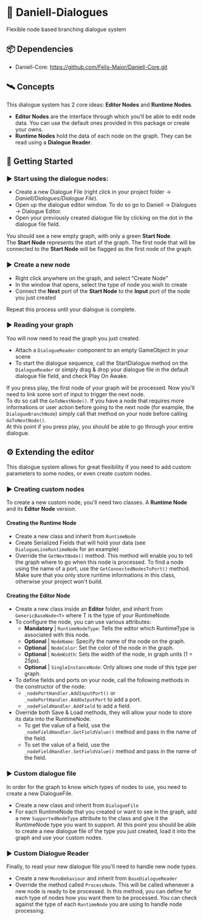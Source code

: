 # 💬 Daniell-Dialogues
Flexible node based branching dialogue system

## 📦 Dependencies
- Daniell-Core: https://github.com/Felis-Major/Daniell-Core.git

## 🛰 Concepts
This dialogue system has 2 core ideas: **Editor Nodes** and **Runtime Nodes**.  
- **Editor Nodes** are the interface through which you'll be able to edit node data. You can use the default ones provided in this package or create your owns.  
- **Runtime Nodes** hold the data of each node on the graph. They can be read using a **Dialogue Reader**.

## 🚧 Getting Started
### ▶ Start using the dialogue nodes:
- Create a new Dialogue File (right click in your project folder -> *Daniell/Dialogues/Dialogue File*).  
- Open up the dialogue editor window. To do so go to Daniell -> Dialogues -> Dialogue Editor.  
- Open your previously created dialogue file by clicking on the dot in the dialogue file field.

You should see a new empty graph, with only a green **Start Node**.  
The **Start Node** represents the start of the graph. The first node that will be connected to the **Start Node** will be flagged as the first node of the graph.  
### ▶ Create a new node
- Right click anywhere on the graph, and select "Create Node"
- In the window that opens, select the type of node you wish to create
- Connect the **Next** port of the **Start Node** to the **Input** port of the node you just created

Repeat this process until your dialogue is complete.

### ▶ Reading your graph
You will now need to read the graph you just created.
- Attach a ```DialogueReader``` component to an empty GameObject in your scene
- To start the dialogue sequence, call the StartDialogue method on the ```DialogueReader``` or simply drag & drop your dialogue file in the default dialogue file field, and check Play On Awake.

If you press play, the first node of your graph will be processed. Now you'll need to link some sort of input to trigger the next node.  
To do so call the ```GoToNextNode()```. If you have a node that requires more informations or user action before going to the next node (for example, the ```DialogueBranchNode```) simply call that method on your node before calling ```GoToNextNode()```.  
At this point if you press play, you should be able to go through your entire dialogue.

## ⚙ Extending the editor
This dialogue system allows for great flexibility if you need to add custom parameters to some nodes, or even create custom nodes.

### ▶ Creating custom nodes
To create a new custom node, you'll need two classes. A **Runtime Node** and its **Editor Node** version.  
#### Creating the **Runtime Node**
- Create a new class and inherit from ```RuntimeNode```
- Create Serialized Fields that will hold your data (see ```DialogueLineRuntimeNode``` for an example)
- Override the ```GetNextNode()``` method. This method will enable you to tell the graph where to go when this node is processed. To find a node using the name of a port, use the ```GetConnectedNodesToPort()``` method. Make sure that you only store runtime informations in this class, otherwise your project won't build.  

#### Creating the **Editor Node**
- Create a new class inside an **Editor** folder, and inherit from ```GenericBaseNode<T>``` where T is the type of your RuntimeNode.
- To configure the node, you can use various attributes:
  - **Mandatory** | ```RuntimeNodeType```: Tells the editor which RuntimeType is associated with this node.
  - **Optional** | ```NodeName```: Specify the name of the node on the graph.
  - **Optional** | ```NodeColor```: Set the color of the node in the graph.
  - **Optional** | ```NodeWidth```: Sets the width of the node, in graph units (1 = 25px).
  - **Optional** | ```SingleInstanceNode```: Only allows one node of this type per graph.
- To define fields and ports on your node, call the following methods in the constructor of the node:
  - ```_nodePortHandler.AddInputPort()``` or ```_nodePortHandler.AddOutputPort``` to add a port.
  - ```_nodeFieldHandler.AddField``` to add a field.
- Override both Save & Load methods, they will allow your node to store its data into the RuntimeNode. 
  - To get the value of a field, use the ```_nodeFieldHandler.GetFieldValue()``` method and pass in the name of the field.
  - To set the value of a field, use the ```_nodeFieldHandler.SetFieldValue()``` method and pass in the name of the field.   

### ▶ Custom dialogue file
In order for the graph to know which types of nodes to use, you need to create a new DialogueFile.
- Create a new class and inherit from ```DialogueFile```
- For each RuntimeNode that you created or want to see in the graph, add a new ```SupportedNodeType``` attribute to the class and give it the RuntimeNode type you want to support. 
At this point you should be able to create a new dialogue file of the type you just created, load it into the graph and use your custom nodes.

### ▶ Custom Dialogue Reader
Finally, to read your new dialogue file you'll need to handle new node types.
- Create a new ```MonoBehaviour``` and inherit from ```BaseDialogueReader```
- Override the method called ```ProcessNode```. This will be called whenever a new node is ready to be processed. In this method, you can define for each type of nodes how you want them to be processed. You can check against the type of each ```RuntimeNode``` you are using to handle node processing.
